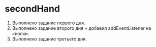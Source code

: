 # secondHand

1. Выполнено задание первого дня.
2. Выполнено задание второго дня + добавил addEventListener на кнопки.
3. Выполнено задание третьего дня.
